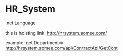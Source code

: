 # HR_System
.net Language

this is hoisting link:
http://hrsystem.somee.com/

example: get Department=> http://hrsystem.somee.com/api/ContractApi/GetCont

